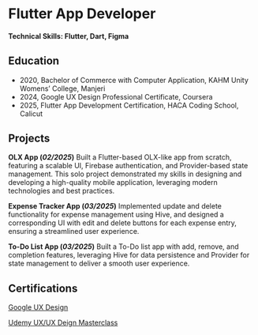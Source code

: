 # Flutter App Developer

#### Technical Skills: Flutter, Dart, Figma

## Education
- 2020, Bachelor of Commerce with Computer Application, KAHM Unity Womens’ College, Manjeri
- 2024, Google UX Design Professional Certificate, Coursera
- 2025, Flutter App Development Certification, HACA Coding School, Calicut

## Projects
**OLX App (_02/2025_)**
Built a Flutter-based OLX-like app from scratch, featuring a scalable UI, Firebase authentication, and Provider-based state management. This solo project demonstrated my skills in designing and developing a high-quality mobile application, leveraging modern technologies and best practices.

**Expense Tracker App (_03/2025_)**
Implemented update and delete functionality for expense management using Hive, and designed a corresponding UI with edit and delete buttons for each expense entry, ensuring a streamlined user experience.

**To-Do List App (_03/2025_)**
Built a To-Do list app with add, remove, and completion features, leveraging Hive for data persistence and Provider for state management to deliver a smooth user experience.

## Certifications

[Google UX Design](https://drive.google.com/file/d/1-fFfu9YEASU4UwYvb07Ex-V6i1UL4Bof/view?usp=sharing)

[Udemy UX/UX Deign Masterclass](https://drive.google.com/file/d/1xeKS39AAIdsxvaFrNZSVftHj2thcrpOQ/view?usp=sharing)

